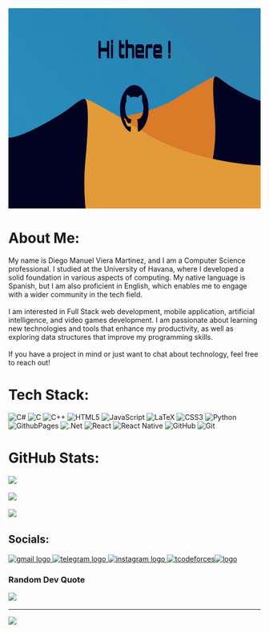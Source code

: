 <img src="FB215843-64ED-474F-A802-D988780C7774.jpg" alt="Presentation Card" width="2000" height="400"/>

# About Me:
My name is Diego Manuel Viera Martinez, and I am a Computer Science professional. I studied at the
University of Havana, where I developed a solid foundation in various aspects of computing.
My native language is Spanish, but I am also proficient in English, which enables me to engage with a
wider community in the tech field.
<br/><br/>
I am interested in Full Stack web development, mobile application, artificial
intelligence, and video games development. I am passionate about learning new technologies and tools that
enhance my productivity, as well as exploring data structures that improve my programming skills.
<br/><br/>
If you have a project in mind or just want to chat about technology, feel free to reach out!

# Tech Stack:
![C#](https://img.shields.io/badge/c%23-%23239120.svg?style=for-the-badge&logo=csharp&logoColor=white) ![C](https://img.shields.io/badge/c-%2300599C.svg?style=for-the-badge&logo=c&logoColor=white) ![C++](https://img.shields.io/badge/c++-%2300599C.svg?style=for-the-badge&logo=c%2B%2B&logoColor=white) ![HTML5](https://img.shields.io/badge/html5-%23E34F26.svg?style=for-the-badge&logo=html5&logoColor=white) ![JavaScript](https://img.shields.io/badge/javascript-%23323330.svg?style=for-the-badge&logo=javascript&logoColor=%23F7DF1E) ![LaTeX](https://img.shields.io/badge/latex-%23008080.svg?style=for-the-badge&logo=latex&logoColor=white) ![CSS3](https://img.shields.io/badge/css3-%231572B6.svg?style=for-the-badge&logo=css3&logoColor=white) ![Python](https://img.shields.io/badge/python-3670A0?style=for-the-badge&logo=python&logoColor=ffdd54) ![GithubPages](https://img.shields.io/badge/github%20pages-121013?style=for-the-badge&logo=github&logoColor=white) ![.Net](https://img.shields.io/badge/.NET-5C2D91?style=for-the-badge&logo=.net&logoColor=white) ![React](https://img.shields.io/badge/react-%2320232a.svg?style=for-the-badge&logo=react&logoColor=%2361DAFB) ![React Native](https://img.shields.io/badge/react_native-%2320232a.svg?style=for-the-badge&logo=react&logoColor=%2361DAFB) ![GitHub](https://img.shields.io/badge/github-%23121011.svg?style=for-the-badge&logo=github&logoColor=white) ![Git](https://img.shields.io/badge/git-%23F05033.svg?style=for-the-badge&logo=git&logoColor=white)

# GitHub Stats:
![](https://github-readme-stats.vercel.app/api/top-langs/?username=DiegoViera1511&theme=github_dark_dimmed&hide_border=false&include_all_commits=false&count_private=false&layout=compact)

![](https://github-readme-stats.vercel.app/api?username=DiegoViera1511&theme=github_dark_dimmed&hide_border=false&include_all_commits=false&count_private=false)<br/>

![](https://github-readme-streak-stats.herokuapp.com/?user=DiegoViera1511&theme=github_dark_dimmed&hide_border=false)<br/>

## Socials:
<a href="mailto:diegovieramartinez@gmail.com" target="_blank">
    <img src="https://raw.githubusercontent.com/maurodesouza/profile-readme-generator/master/src/assets/icons/social/gmail/default.svg" width="52" height="40" alt="gmail logo"  />
  </a><a href="https://web.telegram.org/k/#@viera1511" target="_blank">
    <img src="https://raw.githubusercontent.com/maurodesouza/profile-readme-generator/master/src/assets/icons/social/telegram/default.svg" width="52" height="40" alt="telegram logo"  />
  </a><a href="https://www.instagram.com/viera_1511?igsh=cmJ5MTc2OHZycnNu&utm_source=qr" target="_blank">
    <img src="https://raw.githubusercontent.com/maurodesouza/profile-readme-generator/master/src/assets/icons/social/instagram/default.svg" width="52" height="40" alt="instagram logo"  />
  </a><a href="https://www.leetcode.com/diegoviera1511" target="blank"><img src="https://raw.githubusercontent.com/rahuldkjain/github-profile-readme-generator/master/src/images/icons/Social/leet-code.svg" alt="tcodeforces" height="45" width="55" /></a><a href="https://codeforces.com/profile/diegoviera1511" target="blank"><img  src="https://raw.githubusercontent.com/rahuldkjain/github-profile-readme-generator/master/src/images/icons/Social/codeforces.svg" alt="logo" height="45" width="55" /></a>

### Random Dev Quote
![](https://quotes-github-readme.vercel.app/api?type=horizontal&theme=radical)

---
[![](https://visitcount.itsvg.in/api?id=DiegoViera1511&icon=8&color=13)](https://visitcount.itsvg.in)

<!-- Proudly created with GPRM ( https://gprm.itsvg.in ) -->
